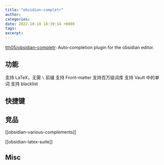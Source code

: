 ```yaml
---
title: "obsidian-completr"
author: 
categories: 
date: 2022-10-10 18:39:14 +0800
tags: 
excerpt: 
---
```






[tth05/obsidian-completr](https://github.com/tth05/obsidian-completr): Auto-completion plugin for the obsidian editor.


## 功能

支持 LaTeX，无需 `\` 前缀
支持 Front-matter
支持百万级词库
支持 Vault 中的单词
支持 blacklist


## 快捷键





## 竞品

[[obsidian-various-complements]]

[[obsidian-latex-suite]]


## Misc








